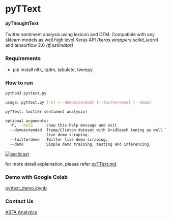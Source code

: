 # pyTText #

#### pyThoughtText ####

Twitter sentiment analysis using lexicon and DTM. 
Compatible with any sklearn models as well high level Keras API *(keras.wrappers.scikit_learn)* and tensorflow 2.0 *(tf.estimator)*

### Requirements ###

* pip install nltk, tqdm, tabulate, tweepy

### How to run ###
```bash
python3 pyttext.py

usage: pyttext.py [-h] [--demoextended] [--twitterdemo] [--demo]

pyTText: twitter sentiment analysis!

optional arguments:
  -h, --help      show this help message and exit
  --demoextended  Trump/Clinton dataset with GridSeach tuning as well Twitter
                  live demo scraping.
  --twitterdemo   Twitter live demo scraping.
  --demo          Simple demo training, testing and inferencing.
```

[![asciicast](https://asciinema.org/a/fXq9t1zwPGx6HiZmIRO1PV6Og.svg)](https://asciinema.org/a/fXq9t1zwPGx6HiZmIRO1PV6Og)

for more detail explaination, please refer [pyTText.md](pyTText.md).

### Demo with Google Colab ###

[pyttext_demo.ipynb](https://colab.research.google.com/drive/1dEQiLfAi4YE2Z9kC1lzHdjQWnUSqIc8P?usp=sharing)

### Contact Us ###
[ASFA Analytics](https://abualfateh2901.wixsite.com/afsaanalytics)